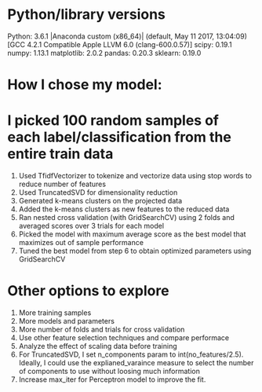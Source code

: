# Python/library versions

Python: 3.6.1 |Anaconda custom (x86_64)| (default, May 11 2017, 13:04:09)
[GCC 4.2.1 Compatible Apple LLVM 6.0 (clang-600.0.57)]
scipy: 0.19.1
numpy: 1.13.1
matplotlib: 2.0.2
pandas: 0.20.3
sklearn: 0.19.0

# How I chose my model:

#  I picked 100 random samples of each label/classification from the entire train data
1. Used TfidfVectorizer to tokenize and vectorize data using stop words to reduce number of features
2. Used TruncatedSVD for dimensionality reduction
3. Generated k-means clusters on the projected data
4. Added the k-means clusters as new features to the reduced data
5. Ran nested cross validation (with GridSearchCV) using 2 folds and averaged scores over 3 trials for each model
6. Picked the model with maximum average score as the best model that maximizes out of sample performance
7.  Tuned the best model from step 6 to obtain optimized parameters using GridSearchCV

# Other options to explore

1. More training samples
2. More models and parameters
3. More number of folds and trials for cross validation
4. Use other feature selection techniques and compare performace
5. Analyze the effect of scaling data before training
6. For TruncatedSVD, I set n_components param to int(no_features/2.5). Ideally, I could use the explianed_varaince
   measure to select the number of components to use without loosing much information
7. Increase max_iter for Perceptron model to improve the fit.
